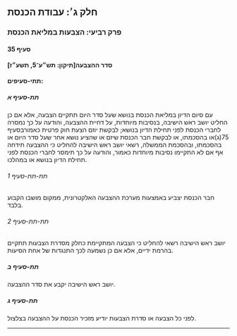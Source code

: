 ## חלק ג׳: עבודת הכנסת

### פרק רביעי: הצבעות במליאת הכנסת

#### סעיף 35

**סדר ההצבעה[תיקון: תש״ע־5, תשע״ז]**



#### תתי-סעיפים:

##### תת-סעיף א

עם סיום 
הדיון במליאת הכנסת בנושא שעל סדר היום תתקיים הצבעה, אלא אם כן החליט יושב
 ראש הישיבה, בנסיבות מיוחדות, על דחיית ההצבעה, והודעה על כך נמסרה לחברי 
הכנסת לפני תחילת הדיון בנושא; לבקשת יוזם הצעת חוק פרטית כאמורבסעיף 75(ג)או בהסכמתו, או לבקשת חבר הכנסת שיזם או שהציע נושא אחר שעל סדר היום או 
בהסכמתו, ובהסכמת הממשלה, רשאי יושב ראש הישיבה להחליט כי ההצבעה תידחה אף 
אם לא התקיימו נסיבות מיוחדות כאמור, והודעה על כך תימסר לחברי הכנסת לפני 
תחילת הדיון בנושא או במהלכו.

###### תת-תת-סעיף 1

חבר הכנסת יצביע באמצעות מערכת ההצבעה האלקטרונית, ממקום מושבו הקבוע בלבד.

###### תת-תת-סעיף 2

יושב ראש הישיבה רשאי להחליט כי הצבעה המתקיימת כחלק מסדרת הצבעות תתקיים בהרמת ידיים, אלא אם כן נשמעה לכך התנגדות של אחת הסיעות.

##### תת-סעיף ב

יושב ראש הישיבה יקבע את סדר ההצבעה.

##### תת-סעיף ג

לפני כל הצבעה או סדרת הצבעות יודיע מזכיר הכנסת על ההצבעה בצלצול.

----

